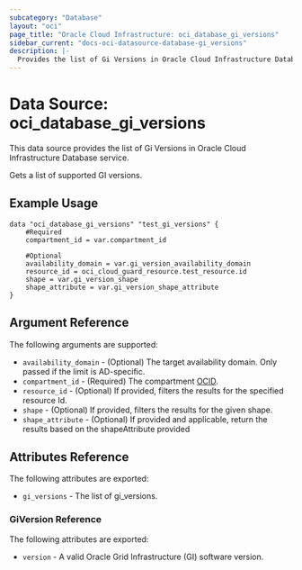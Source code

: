 ```yaml
---
subcategory: "Database"
layout: "oci"
page_title: "Oracle Cloud Infrastructure: oci_database_gi_versions"
sidebar_current: "docs-oci-datasource-database-gi_versions"
description: |-
  Provides the list of Gi Versions in Oracle Cloud Infrastructure Database service
---
```


# Data Source: oci_database_gi_versions
This data source provides the list of Gi Versions in Oracle Cloud Infrastructure Database service.

Gets a list of supported GI versions.

## Example Usage

```hcl
data "oci_database_gi_versions" "test_gi_versions" {
	#Required
	compartment_id = var.compartment_id

	#Optional
	availability_domain = var.gi_version_availability_domain
	resource_id = oci_cloud_guard_resource.test_resource.id
	shape = var.gi_version_shape
	shape_attribute = var.gi_version_shape_attribute
}
```

## Argument Reference

The following arguments are supported:

* `availability_domain` - (Optional) The target availability domain. Only passed if the limit is AD-specific.
* `compartment_id` - (Required) The compartment [OCID](https://docs.cloud.oracle.com/iaas/Content/General/Concepts/identifiers.htm).
* `resource_id` - (Optional) If provided, filters the results for the specified resource Id.
* `shape` - (Optional) If provided, filters the results for the given shape.
* `shape_attribute` - (Optional) If provided and applicable, return the results based on the shapeAttribute provided


## Attributes Reference

The following attributes are exported:

* `gi_versions` - The list of gi_versions.

### GiVersion Reference

The following attributes are exported:

* `version` - A valid Oracle Grid Infrastructure (GI) software version.

